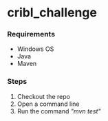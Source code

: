 # cribl_challenge

### Requirements

* Windows OS
* Java
* Maven

### Steps

1. Checkout the repo
2. Open a command line
3. Run the command _"mvn test"_

